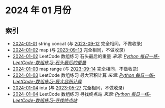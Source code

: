 # 2024 年 01 月份

## 索引

- [2024-01-01](#) string concat (与 [2023-09-12](../09/12/README.md) 完全相同，不做收录)
- [2024-01-02](#) map (与 [2023-09-13](../09/13/README.md) 完全相同，不做收录)
- [2024-01-02](./02/README.md) LeetCode 数组练习 石头最后的重量 _来源: [Python 每日一练-LeetCode-数组练习-石头最后的重量](https://www.bilibili.com/video/BV1kw411x7JT/)_
- [2024-01-03](#) map range (与 [2023-09-14](../09/14/README.md) 完全相同，不做收录)
- [2024-01-03](./03/README.md) LeetCode 数组练习 最大容积计算 _来源: [Python 每日一练-LeetCode-数组练习-最大容积计算](https://www.bilibili.com/video/BV1EC4y1S7cq/)_
- [2024-01-04](#) iota (与 [2023-05-27](../05/27/README.md) 完全相同，不做收录)
- [2024-01-04](./04/README.md) LeetCode 数组练习 寻找终点站 _来源: [Python 每日一练-LeetCode-数组练习-寻找终点站](https://www.bilibili.com/video/BV13e411B78X/)_
